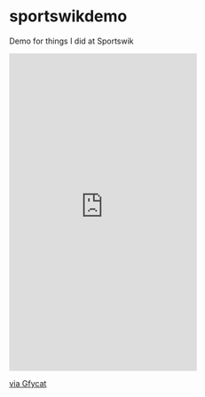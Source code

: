 # sportswikdemo
Demo for things I did at Sportswik
<iframe src='https://gfycat.com/ifr/FrenchFrayedDoctorfish' frameborder='0' scrolling='no' width='338' height='572' allowfullscreen></iframe><p> <a href="https://gfycat.com/gifs/detail/FrenchFrayedDoctorfish">via Gfycat</a></p>
